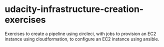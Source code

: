 # udacity-infrastructure-creation-exercises
Exercises to create a pipeline using circleci, with jobs to provision an EC2 instance using cloudformation, to configure an EC2 instance using ansible.
